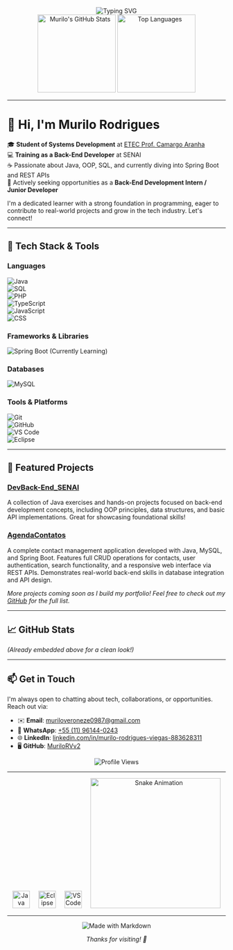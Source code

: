 <div align="center">
  <img src="https://readme-typing-svg.herokuapp.com?font=Fira+Code&pause=1000&color=FF6B6B&center=true&vCenter=true&width=435&lines=Hi+there!+I'm+Murilo+Rodrigues;Systems+Development+Student;Back-End+Developer+Trainee;Passionate+about+Java+%26+Spring+Boot" alt="Typing SVG" />
</div>

<div align="center">
  <img height="180em" src="https://github-readme-stats.vercel.app/api?username=MuriloRVv2&show_icons=true&hide_title=true&count_private=true&theme=dracula" alt="Murilo's GitHub Stats" />
  <img height="180em" src="https://github-readme-stats.vercel.app/api/top-langs/?username=MuriloRVv2&layout=compact&langs_count=7&theme=dracula" alt="Top Languages" />
</div>

---

# 👋 Hi, I'm Murilo Rodrigues

🎓 **Student of Systems Development** at [ETEC Prof. Camargo Aranha](https://www.etec.camargoaranha.com.br/)  
💻 **Training as a Back-End Developer** at SENAI  
☕ Passionate about Java, OOP, SQL, and currently diving into Spring Boot and REST APIs  
🚀 Actively seeking opportunities as a **Back-End Development Intern / Junior Developer**

I'm a dedicated learner with a strong foundation in programming, eager to contribute to real-world projects and grow in the tech industry. Let's connect!

---

## 🔧 Tech Stack & Tools

### Languages
![Java](https://img.shields.io/badge/Java-007396?style=for-the-badge&logo=java&logoColor=white)  
![SQL](https://img.shields.io/badge/SQL-4479A1?style=for-the-badge&logo=postgresql&logoColor=white)  
![PHP](https://img.shields.io/badge/PHP-777BB4?style=for-the-badge&logo=php&logoColor=white)  
![TypeScript](https://img.shields.io/badge/TypeScript-007ACC?style=for-the-badge&logo=typescript&logoColor=white)  
![JavaScript](https://img.shields.io/badge/JavaScript-F7DF1E?style=for-the-badge&logo=javascript&logoColor=black)  
![CSS](https://img.shields.io/badge/CSS-1572B6?style=for-the-badge&logo=css3&logoColor=white)

### Frameworks & Libraries
![Spring Boot](https://img.shields.io/badge/Spring%20Boot-6DB33F?style=for-the-badge&logo=spring&logoColor=white) (Currently Learning)

### Databases
![MySQL](https://img.shields.io/badge/MySQL-4479A1?style=for-the-badge&logo=mysql&logoColor=white)

### Tools & Platforms
![Git](https://img.shields.io/badge/Git-F05032?style=for-the-badge&logo=git&logoColor=white)  
![GitHub](https://img.shields.io/badge/GitHub-181717?style=for-the-badge&logo=github&logoColor=white)  
![VS Code](https://img.shields.io/badge/VS%20Code-007ACC?style=for-the-badge&logo=visual-studio-code&logoColor=white)  
![Eclipse](https://img.shields.io/badge/Eclipse-2C1810?style=for-the-badge&logo=eclipse&logoColor=white)

---

## 📂 Featured Projects

### [DevBack-End_SENAI](https://github.com/MuriloRVv2/DevBack-End_SENAI)
A collection of Java exercises and hands-on projects focused on back-end development concepts, including OOP principles, data structures, and basic API implementations. Great for showcasing foundational skills!

### [AgendaContatos](https://github.com/MuriloRVv2/AgendaContatos)
A complete contact management application developed with Java, MySQL, and Spring Boot. Features full CRUD operations for contacts, user authentication, search functionality, and a responsive web interface via REST APIs. Demonstrates real-world back-end skills in database integration and API design.

*More projects coming soon as I build my portfolio! Feel free to check out my [GitHub](https://github.com/MuriloRVv2?tab=repositories) for the full list.*

---

## 📈 GitHub Stats
*(Already embedded above for a clean look!)*

---

## 📫 Get in Touch

I'm always open to chatting about tech, collaborations, or opportunities. Reach out via:

- ✉️ **Email**: [muriloveroneze0987@gmail.com](mailto:muriloveroneze0987@gmail.com)  
- 📱 **WhatsApp**: [+55 (11) 96144-0243](https://wa.me/5511961440243)  
- 🌐 **LinkedIn**: [linkedin.com/in/murilo-rodrigues-viegas-883628311](https://www.linkedin.com/in/murilo-rodrigues-viegas-883628311)  
- 🖥️ **GitHub**: [MuriloRVv2](https://github.com/MuriloRVv2)

<div align="center">
  <img src="https://komarev.com/ghpvc/?username=MuriloRVv2&style=flat-square&color=blue" alt="Profile Views" />
</div>

---

<div align="center">
  <img src="https://cdn4.iconfinder.com/data/icons/logos-and-brands/512/181_Java_logo_logos-512.png" height="40" alt="Java" />  
  <img width="12" />  
  <img src="https://download.logo.wine/logo/Eclipse_(software)/Eclipse_(software)-Logo.wine.png" height="40" alt="Eclipse" />  
  <img width="12" />  
  <img src="https://upload.wikimedia.org/wikipedia/commons/thumb/9/9a/Visual_Studio_Code_1.35_icon.svg/512px-Visual_Studio_Code_1.35_icon.svg.png?20210804221519" height="40" alt="VS Code" />  
  <img width="12" />  
  <img src="https://github.com/MuriloRVv2/MuriloRVv2/blob/output/github-contribution-grid-snake.gif" alt="Snake Animation" width="300" />
</div>

---

<div align="center">
  <img src="https://img.shields.io/badge/Made%20with%20Markdown-1f425f.svg?style=for-the-badge&logo=github&logoColor=white" alt="Made with Markdown" />
  <p><i>Thanks for visiting! 🚀</i></p>
</div>
